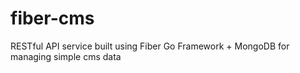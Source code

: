 # fiber-cms
RESTful API service built using Fiber Go Framework + MongoDB for managing simple cms data
